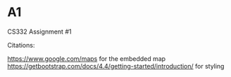 # A1
CS332 Assignment #1

Citations:

https://www.google.com/maps for the embedded map
https://getbootstrap.com/docs/4.4/getting-started/introduction/ for styling
